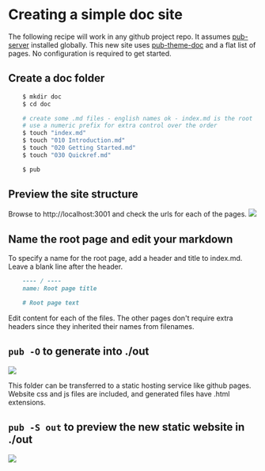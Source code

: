 # Creating a simple doc site

The following recipe will work in any github project repo.
It assumes [pub-server](https://github.com/jldec/pub-server) installed globally.
This new site uses [pub-theme-doc](https://github.com/jldec/pub-theme-doc)
and a flat list of pages. No configuration is required to get started.

## Create a doc folder
```sh
    $ mkdir doc
    $ cd doc

    # create some .md files - english names ok - index.md is the root
    # use a numeric prefix for extra control over the order
    $ touch "index.md"
    $ touch "010 Introduction.md"
    $ touch "020 Getting Started.md"
    $ touch "030 Quickref.md"

    $ pub
```

## Preview the site structure
Browse to http://localhost:3001 and check the urls for each of the pages.
![](/images/simple-gh-pages1.png)


## Name the root page and edit your markdown
To specify a name for the root page, add a header and title to index.md.
Leave a blank line after the header.
```md
    ---- / ----
    name: Root page title

    # Root page text
```

Edit content for each of the files. The other pages don't require extra
headers since they inherited their names from filenames.


## `pub -O` to generate into ./out
![](/images/simple-gh-pages2.png)

This folder can be transferred to a static hosting service like github pages.
Website css and js files are included, and generated files have .html extensions.


## `pub -S out` to preview the new static website in ./out
![](/images/simple-gh-pages3.png)


